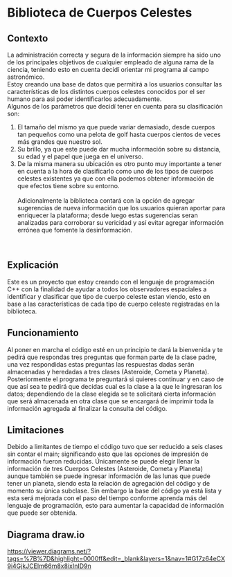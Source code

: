 # Biblioteca de Cuerpos Celestes
## Contexto
La administración correcta y segura de la información siempre ha sido uno de los principales objetivos de cualquier empleado de alguna rama de la ciencia, teniendo esto en cuenta decidí orientar mi programa al campo astronómico. 
<br>Estoy creando una base de datos que permitirá a los usuarios consultar las características de los distintos cuerpos celestes conocidos por el ser humano para asi poder identificarlos adecuadamente.<br>
Algunos de los parámetros que decidí tener en cuenta para su clasificación son:<br> 
1) El tamaño del mismo ya que puede variar demasiado, desde cuerpos tan pequeños como una pelota de golf hasta cuerpos cientos de veces más grandes que nuestro sol.<br>
2) Su brillo, ya que este puede dar mucha información sobre su distancia, su edad y el papel que juega en el universo.<br>
3) De la misma manera su ubicación es otro punto muy importante a tener en cuenta a la hora de clasificarlo como uno de los tipos de cuerpos celestes existentes ya que con ella podemos obtener información de que efectos tiene sobre su entorno.<br>
<br>Adicionalmente la biblioteca contará con la opción de agregar sugerencias de nueva información que los usuarios quieran aportar para enriquecer la plataforma; desde luego estas sugerencias seran analizadas para corroborar su vericidad y así evitar agregar información errónea que fomente la desinformación.
<br>

## Explicación

Este es un proyecto que estoy creando con el lenguaje de programación C++ con la finalidad de ayudar a todos los observadores espaciales a identificar y clasificar que tipo de cuerpo celeste estan viendo, esto en base a las características de cada tipo de cuerpo celeste registradas en la biblioteca.

## Funcionamiento

Al poner en marcha el código esté en un principio te dará la bienvenida y te pedirá que respondas tres preguntas que forman parte de la clase padre, una vez respondidas estas preguntas las respuestas dadas serán almacenadas y heredadas a tres clases (Asteroide, Cometa y Planeta).
Posteriormente el programa te preguntará si quieres continuar y en caso de que así sea te pedirá que decidas cual es la clase a la que le ingresaran los datos; dependiendo de la clase elegida se te solicitará cierta información que será almacenada en otra clase que se encargará de imprimir toda la información agregada al finalizar la consulta del código.

## Limitaciones
Debido a limitantes de tiempo el código tuvo que ser reducido a seis clases sin contar el main; significando esto que las opciones de impresión de información fueron reducidas.
Únicamente se puede elegir llenar la información de tres Cuerpos Celestes (Asteroide, Cometa y Planeta) aunque también se puede ingresar información de las lunas que puede tener un planeta, siendo esta la relación de agregación del código y de momento su única subclase.
Sin embargo la base del código ya está lista y esta será mejorada con el paso del tiempo conforme aprenda más del lenguaje de programación, esto para aumentar la capacidad de información que puede ser obtenida.

## Diagrama draw.io

https://viewer.diagrams.net/?tags=%7B%7D&highlight=0000ff&edit=_blank&layers=1&nav=1#G17z64eCX9i4GjkJCEIm66m8x8ixInID9n
